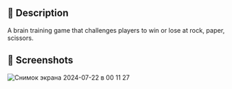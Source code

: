 ## 📃 Description

A brain training game that challenges players to win or lose at rock, paper, scissors.

## 📱 Screenshots

![Снимок экрана 2024-07-22 в 00 11 27](https://github.com/user-attachments/assets/4df6e54a-71cb-4f01-bc03-0ce939dd0241)
